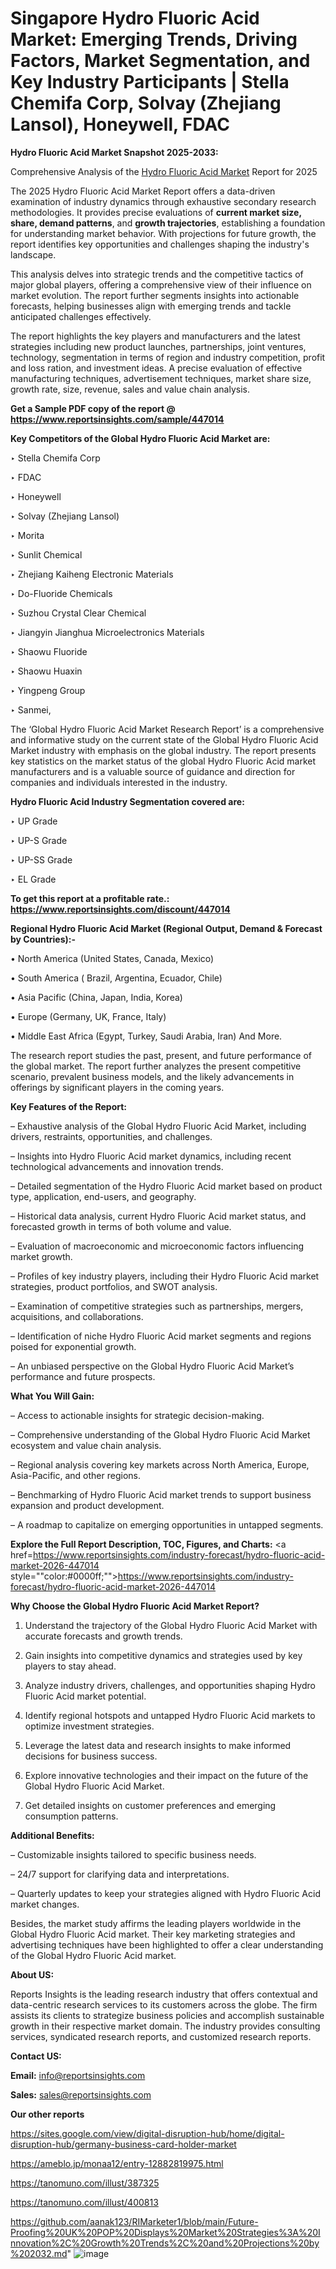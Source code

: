 # Singapore Hydro Fluoric Acid Market: Emerging Trends, Driving Factors, Market Segmentation, and Key Industry Participants | Stella Chemifa Corp, Solvay (Zhejiang Lansol), Honeywell, FDAC

<strong>Hydro Fluoric Acid Market Snapshot 2025-2033:</strong>

Comprehensive Analysis of the <a href=https://www.reportsinsights.com/sample/447014>Hydro Fluoric Acid Market</a> Report for 2025

The 2025 Hydro Fluoric Acid Market Report offers a data-driven examination of industry dynamics through exhaustive secondary research methodologies. It provides precise evaluations of <strong>current market size, share, demand patterns</strong>, and <strong>growth trajectories</strong>, establishing a foundation for understanding market behavior. With projections for future growth, the report identifies key opportunities and challenges shaping the industry's landscape.

This analysis delves into strategic trends and the competitive tactics of major global players, offering a comprehensive view of their influence on market evolution. The report further segments insights into actionable forecasts, helping businesses align with emerging trends and tackle anticipated challenges effectively.

The report highlights the key players and manufacturers and the latest strategies including new product launches, partnerships, joint ventures, technology, segmentation in terms of region and industry competition, profit and loss ration, and investment ideas. A precise evaluation of effective manufacturing techniques, advertisement techniques, market share size, growth rate, size, revenue, sales and value chain analysis.

<strong>Get a Sample PDF copy of the report @ <a href=https://www.reportsinsights.com/sample/447014 style=color:#0000ff;>https://www.reportsinsights.com/sample/447014</a></strong>

<strong>Key Competitors of the Global Hydro Fluoric Acid Market are:</strong>

‣ Stella Chemifa Corp

‣ FDAC

‣ Honeywell

‣ Solvay (Zhejiang Lansol)

‣ Morita

‣ Sunlit Chemical

‣ Zhejiang Kaiheng Electronic Materials

‣ Do-Fluoride Chemicals

‣ Suzhou Crystal Clear Chemical

‣ Jiangyin Jianghua Microelectronics Materials

‣ Shaowu Fluoride

‣ Shaowu Huaxin

‣ Yingpeng Group

‣ Sanmei,

The ‘Global Hydro Fluoric Acid Market Research Report’ is a comprehensive and informative study on the current state of the Global Hydro Fluoric Acid Market industry with emphasis on the global industry. The report presents key statistics on the market status of the global Hydro Fluoric Acid market manufacturers and is a valuable source of guidance and direction for companies and individuals interested in the industry.

<strong>Hydro Fluoric Acid Industry Segmentation covered are:</strong>

‣ UP Grade

‣ UP-S Grade

‣ UP-SS Grade

‣ EL Grade

<strong>To get this report at a profitable rate.: <a href=https://www.reportsinsights.com/discount/447014 style=color:#0000ff;>https://www.reportsinsights.com/discount/447014</a></strong>

<strong>Regional Hydro Fluoric Acid Market (Regional Output, Demand &amp; Forecast by Countries):-</strong>

• North America (United States, Canada, Mexico)

• South America ( Brazil, Argentina, Ecuador, Chile)

• Asia Pacific (China, Japan, India, Korea)

• Europe (Germany, UK, France, Italy)

• Middle East Africa (Egypt, Turkey, Saudi Arabia, Iran) And More.

The research report studies the past, present, and future performance of the global market. The report further analyzes the present competitive scenario, prevalent business models, and the likely advancements in offerings by significant players in the coming years.

<strong>Key Features of the Report:</strong>

– Exhaustive analysis of the Global Hydro Fluoric Acid Market, including drivers, restraints, opportunities, and challenges.

– Insights into Hydro Fluoric Acid market dynamics, including recent technological advancements and innovation trends.

– Detailed segmentation of the Hydro Fluoric Acid market based on product type, application, end-users, and geography.

– Historical data analysis, current Hydro Fluoric Acid market status, and forecasted growth in terms of both volume and value.

– Evaluation of macroeconomic and microeconomic factors influencing market growth.

– Profiles of key industry players, including their Hydro Fluoric Acid market strategies, product portfolios, and SWOT analysis.

– Examination of competitive strategies such as partnerships, mergers, acquisitions, and collaborations.

– Identification of niche Hydro Fluoric Acid market segments and regions poised for exponential growth.

– An unbiased perspective on the Global Hydro Fluoric Acid Market’s performance and future prospects.

<strong>What You Will Gain:</strong>

– Access to actionable insights for strategic decision-making.

– Comprehensive understanding of the Global Hydro Fluoric Acid Market ecosystem and value chain analysis.

– Regional analysis covering key markets across North America, Europe, Asia-Pacific, and other regions.

– Benchmarking of Hydro Fluoric Acid market trends to support business expansion and product development.

– A roadmap to capitalize on emerging opportunities in untapped segments.

<strong>Explore the Full Report Description, TOC, Figures, and Charts:</strong>
<a href=https://www.reportsinsights.com/industry-forecast/hydro-fluoric-acid-market-2026-447014 style=""color:#0000ff;"">https://www.reportsinsights.com/industry-forecast/hydro-fluoric-acid-market-2026-447014</a>

<strong>Why Choose the Global Hydro Fluoric Acid Market Report?</strong>

1. Understand the trajectory of the Global Hydro Fluoric Acid Market with accurate forecasts and growth trends.

2. Gain insights into competitive dynamics and strategies used by key players to stay ahead.

3. Analyze industry drivers, challenges, and opportunities shaping Hydro Fluoric Acid market potential.

4. Identify regional hotspots and untapped Hydro Fluoric Acid markets to optimize investment strategies.

5. Leverage the latest data and research insights to make informed decisions for business success.

6. Explore innovative technologies and their impact on the future of the Global Hydro Fluoric Acid Market.

7. Get detailed insights on customer preferences and emerging consumption patterns.

<strong>Additional Benefits:</strong>

– Customizable insights tailored to specific business needs.

– 24/7 support for clarifying data and interpretations.

– Quarterly updates to keep your strategies aligned with Hydro Fluoric Acid market changes.

Besides, the market study affirms the leading players worldwide in the Global Hydro Fluoric Acid market. Their key marketing strategies and advertising techniques have been highlighted to offer a clear understanding of the Global Hydro Fluoric Acid market.

<strong><strong>About US</strong>:</strong>

Reports Insights is the leading research industry that offers contextual and data-centric research services to its customers across the globe. The firm assists its clients to strategize business policies and accomplish sustainable growth in their respective market domain. The industry provides consulting services, syndicated research reports, and customized research reports.

<strong>Contact US:</strong>

<p class=><b>Email:</b> <a href=mailto:info@reportsinsights.com>info@reportsinsights.com</a></p>
<p class=><b>Sales:</b> <a href=mailto:sales@reportsinsights.com>sales@reportsinsights.com</a></p>

<strong>Our other reports</strong>

<a href=https://sites.google.com/view/digital-disruption-hub/home/digital-disruption-hub/germany-business-card-holder-market>https://sites.google.com/view/digital-disruption-hub/home/digital-disruption-hub/germany-business-card-holder-market</a>

<a href=https://ameblo.jp/monaa12/entry-12882819975.html>https://ameblo.jp/monaa12/entry-12882819975.html</a>

<a href=https://tanomuno.com/illust/387325>https://tanomuno.com/illust/387325</a>

<a href=https://tanomuno.com/illust/400813>https://tanomuno.com/illust/400813</a>

<a href=https://github.com/aanak123/RIMarketer1/blob/main/Future-Proofing%20UK%20POP%20Displays%20Market%20Strategies%3A%20Innovation%2C%20Growth%20Trends%2C%20and%20Projections%20by%202032.md>https://github.com/aanak123/RIMarketer1/blob/main/Future-Proofing%20UK%20POP%20Displays%20Market%20Strategies%3A%20Innovation%2C%20Growth%20Trends%2C%20and%20Projections%20by%202032.md</a>"
![image](https://github.com/user-attachments/assets/e9d748ee-5140-4933-b5b1-e1e027906f67)
